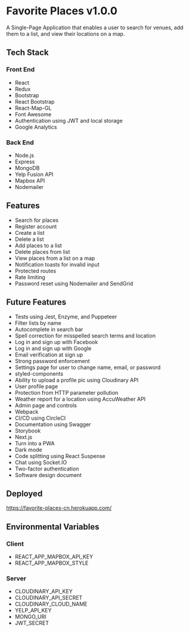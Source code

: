 # Favorite Places v1.0.0

A Single-Page Application that enables a user to search for venues, add them to a list, and view their locations on a map.

## Tech Stack

### Front End

- React
- Redux
- Bootstrap
- React Bootstrap
- React-Map-GL
- Font Awesome
- Authentication using JWT and local storage
- Google Analytics

### Back End

- Node.js
- Express
- MongoDB
- Yelp Fusion API
- Mapbox API
- Nodemailer

## Features

- Search for places
- Register account
- Create a list
- Delete a list
- Add places to a list
- Delete places from list
- View places from a list on a map
- Notification toasts for invalid input
- Protected routes
- Rate limiting
- Password reset using Nodemailer and SendGrid

## Future Features

- Tests using Jest, Enzyme, and Puppeteer
- Filter lists by name
- Autocomplete in search bar
- Spell correction for misspelled search terms and location
- Log in and sign up with Facebook
- Log in and sign up with Google
- Email verification at sign up
- Strong password enforcement
- Settings page for user to change name, email, or password
- styled-components
- Ability to upload a profile pic using Cloudinary API
- User profile page
- Protection from HTTP parameter pollution
- Weather report for a location using AccuWeather API
- Admin page and controls
- Webpack
- CI/CD using CircleCI
- Documentation using Swagger
- Storybook
- Next.js
- Turn into a PWA
- Dark mode
- Code splitting using React Suspense
- Chat using Socket.IO
- Two-factor authentication
- Software design document

## Deployed

<https://favorite-places-cn.herokuapp.com/>

## Environmental Variables

### Client

- REACT_APP_MAPBOX_API_KEY
- REACT_APP_MAPBOX_STYLE

### Server

- CLOUDINARY_API_KEY
- CLOUDINARY_API_SECRET
- CLOUDINARY_CLOUD_NAME
- YELP_API_KEY
- MONGO_URI
- JWT_SECRET
